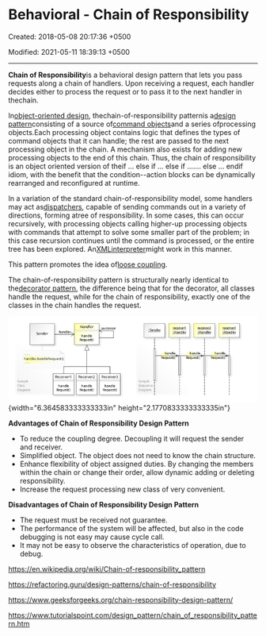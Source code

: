# Behavioral - Chain of Responsibility

Created: 2018-05-08 20:17:36 +0500

Modified: 2021-05-11 18:39:13 +0500

---

**Chain of Responsibility**is a behavioral design pattern that lets you pass requests along a chain of handlers. Upon receiving a request, each handler decides either to process the request or to pass it to the next handler in thechain.



In[object-oriented design](https://en.wikipedia.org/wiki/Object-oriented_design), thechain-of-responsibility patternis a[design pattern](https://en.wikipedia.org/wiki/Design_pattern_(computer_science))consisting of a source of[command objects](https://en.wikipedia.org/wiki/Command_pattern)and a series ofprocessing objects.Each processing object contains logic that defines the types of command objects that it can handle; the rest are passed to the next processing object in the chain. A mechanism also exists for adding new processing objects to the end of this chain. Thus, the chain of responsibility is an object oriented version of theif ... else if ... else if ....... else ... endif idiom, with the benefit that the condition--action blocks can be dynamically rearranged and reconfigured at runtime.



In a variation of the standard chain-of-responsibility model, some handlers may act as[dispatchers](https://en.wikipedia.org/wiki/Dynamic_dispatch), capable of sending commands out in a variety of directions, forming atree of responsibility. In some cases, this can occur recursively, with processing objects calling higher-up processing objects with commands that attempt to solve some smaller part of the problem; in this case recursion continues until the command is processed, or the entire tree has been explored. An[XML](https://en.wikipedia.org/wiki/XML)[interpreter](https://en.wikipedia.org/wiki/Interpreter_(computing))might work in this manner.



This pattern promotes the idea of[loose coupling](https://en.wikipedia.org/wiki/Loose_coupling).



The chain-of-responsibility pattern is structurally nearly identical to the[decorator pattern](https://en.wikipedia.org/wiki/Decorator_pattern), the difference being that for the decorator, all classes handle the request, while for the chain of responsibility, exactly one of the classes in the chain handles the request.



![Sender hand •Request ha ndk •-mr2 ha ndk ha ndk Sa rnp Samo Smenee I uestn ](media/Behavioral---Chain-of-Responsibility-image1.jpg){width="6.364583333333333in" height="2.1770833333333335in"}

**Advantages of Chain of Responsibility Design Pattern**
-   To reduce the coupling degree. Decoupling it will request the sender and receiver.
-   Simplified object. The object does not need to know the chain structure.
-   Enhance flexibility of object assigned duties. By changing the members within the chain or change their order, allow dynamic adding or deleting responsibility.
-   Increase the request processing new class of very convenient.



**Disadvantages of Chain of Responsibility Design Pattern**
-   The request must be received not guarantee.
-   The performance of the system will be affected, but also in the code debugging is not easy may cause cycle call.
-   It may not be easy to observe the characteristics of operation, due to debug.



<https://en.wikipedia.org/wiki/Chain-of-responsibility_pattern>

<https://refactoring.guru/design-patterns/chain-of-responsibility>

<https://www.geeksforgeeks.org/chain-responsibility-design-pattern/>

<https://www.tutorialspoint.com/design_pattern/chain_of_responsibility_pattern.htm>

